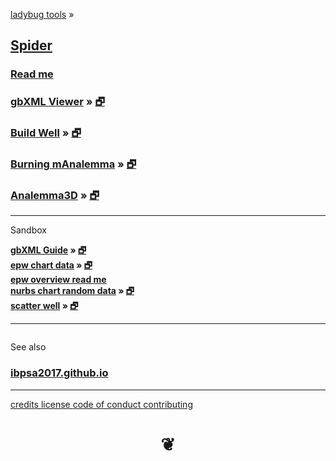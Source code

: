 <style>

#menu p { margin: 5px 0 ; }

h4 { margin: 0; }
</style>


[ladybug tools]( http://www.ladybug.tools ) &raquo;

## [Spider]( index.html )


### [Read me]( #README.md )


### [gbXML Viewer]( #read-gbxml/README.md ) &raquo; [&#x1F5D7;]( read-gbxml/gbxml-viewer/index.html )


### [Build Well]( #build-well/README.md ) &raquo; [&#x1F5D7;]( build-well/index.html )


### [Burning mAnalemma]( #burning-manalemma-2017/README.md ) &raquo; [&#x1F5D7;]( burning-manalemma-2017/index.html "Run full screen" )


### [Analemma3D]( #analemma3d/README.md ) &raquo; [&#x1F5D7;]( analemma3d/index.html "Run full screen" )


*** 

Sandbox

#### [gbXML Guide]( #sandbox/gbxml-guide/README.md ) &raquo; [&#x1F5D7;]( sandbox/gbxml-guide/index.html )

#### [epw chart data]( #sandbox/chart-epw-data/README.md ) &raquo; [&#x1F5D7;]( sandbox/chart-epw-data/index.html )

#### [epw overview read me]( #pages/readme-epw.md )

#### [nurbs chart random data]( #sandbox/nurbs-chart/README.md) &raquo; [&#x1F5D7;]( http://www.ladybug.tools/spider/sandbox/nurbs-chart/ "Run full screen" )

#### [scatter well]( #sandbox/scatter-well/README.md) &raquo; [&#x1F5D7;]( http://www.ladybug.tools/spider/sandbox/scatter-well/ "Run full screen" )


***

<!-- rename -->

<div id=divSubMenu ></div>

<iframe id=ifrMenu class=bbbiframeMenu width=100% height=0 frameBorder=0 ></iframe>


See also

### [ibpsa2017.github.io]( https://ibpsa2017.github.io/ )




***

[credits         ]( #./pages/credits.md )
[license         ]( #./pages/license.md )
[code of conduct ]( #./pages/code-of-conduct.md )
[contributing    ]( #./pages/contributing.md )

<h1 style=text-align:center; > &#x2766; </h1>